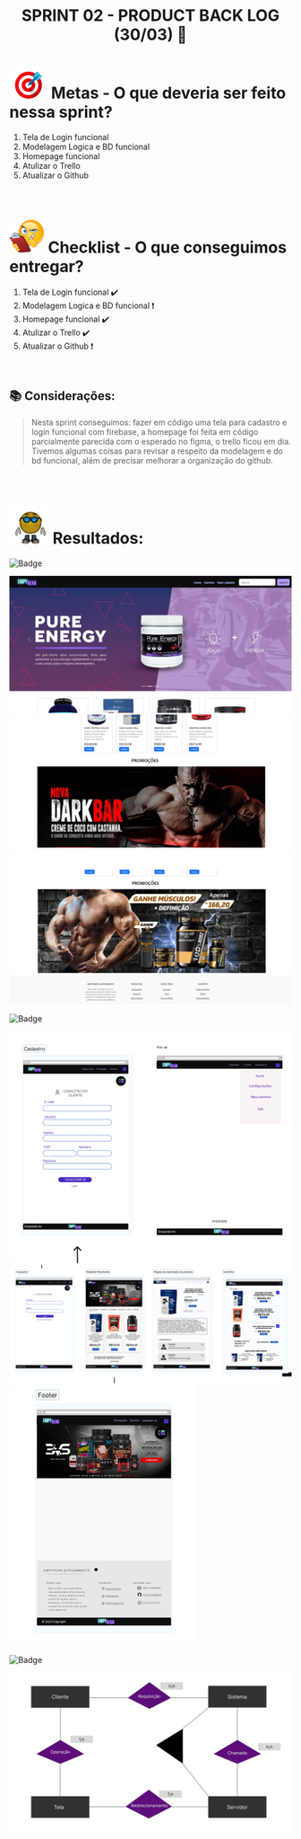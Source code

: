 # <p align="center"> SPRINT 02 - PRODUCT BACK LOG (30/03) 📝 </p>

# <img src="/ReadmeProjeto/alvo.gif" alt="Logo" height="58"> Metas - O que deveria ser feito nessa sprint?

1. Tela de Login funcional
2. Modelagem Logica e BD funcional
3. Homepage funcional
4. Atulizar o Trello
5. Atualizar o Github

<br/>

# <img src="/ReadmeProjeto/emoticonDaCheckList.png" alt="Logo" height="60"> Checklist - O que conseguimos entregar?  

1. Tela de Login funcional ✔️
2. Modelagem Logica e BD funcional ❗
3. Homepage funcional ✔️
4. Atulizar o Trello ✔️
5. Atualizar o Github ❗


<br/>

## 📚 Considerações:

> Nesta sprint conseguimos: fazer em código uma tela para cadastro e login funcional com firebase, a homepage foi feita em código parcialmente parecida com o esperado no figma, o trello ficou em dia. Tivemos algumas coisas para revisar a respeito da modelagem e do bd funcional, além de precisar melhorar a organização do github.

<br/>

# <img src="/ReadmeProjeto/resultados.gif" alt="Logo" height="70"> Resultados:

![Badge](https://img.shields.io/badge/GitHub-Repositório-blueviolet)

<img src="/ReadmeProjeto/homepagefuncional.PNG" alt="Logo" height="">
<img src="/ReadmeProjeto/homepagefuncional2.PNG" alt="Logo" height="">
<img src="/ReadmeProjeto/homepagefuncional3.PNG" alt="Logo" height="">

![Badge](https://img.shields.io/badge/Figma-Design-blueviolet)


<img src="/ReadmeProjeto/figma1.PNG" alt="Logo" height="">
<img src="/ReadmeProjeto/figma2.PNG" alt="Logo" height="">
<img src="/ReadmeProjeto/figma3.PNG" alt="Logo" height="">

![Badge](https://img.shields.io/badge/BD-Modelagem-blueviolet)

<img src="/ReadmeProjeto/modelagem-conceitual-1.jpg" alt="Logo" height="">
